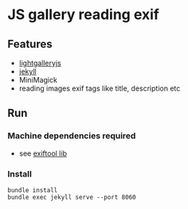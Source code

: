 # JS gallery reading exif

## Features

* [lightgalleryjs](https://www.lightgalleryjs.com/)
* [jekyll](https://jekyllrb.com/)
* MiniMagick 
* reading images exif tags like title, description etc

## Run

### Machine dependencies required

* see [exiftool lib](https://github.com/exiftool-rb/exiftool.rb)

### Install

    bundle install
    bundle exec jekyll serve --port 8060